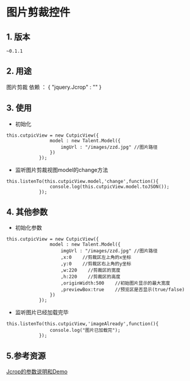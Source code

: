 # 图片剪裁控件

## 1. 版本
`~0.1.1` 

## 2. 用途
图片剪裁
依赖 ： {
		"jquery.Jcrop" : ""
	   }

## 3. 使用
* 初始化

````
this.cutpicView = new CutpicView({
				model : new Talent.Model({
					imgUrl : "/images/zzd.jpg" //图片路径
				})
			});
````


* 监听图片剪裁视图model的change方法


````                    
this.listenTo(this.cutpicView.model,'change',function(){
				console.log(this.cutpicView.model.toJSON());
			});
````

## 4. 其他参数
* 初始化参数

````
this.cutpicView = new CutpicView({
				model : new Talent.Model({
					imgUrl : "/images/zzd.jpg" //图片路径
					,x:0    //剪裁区左上角的x坐标
					,y:0    //剪裁区右上角的y坐标
					,w:220    //剪裁区的宽度
					,h:220    //剪裁区的高度
					,originWidth:500    //初始图片显示的最大宽度
					,previewBox:true    //预览区是否显示(true/false)
				})
			});
````

* 监听图片已经加载完毕

````
this.listenTo(this.cutpicView,'imageAlready',function(){
				console.log("图片已加载完");
			});

````
## 5.参考资源
[Jcrop的参数说明和Demo](http://code.ciaoca.com/jquery/jcrop/)